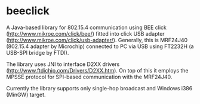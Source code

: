 beeclick
========

A Java-based library for 802.15.4 communication using BEE click (http://www.mikroe.com/click/bee/) fitted into click USB adapter (http://www.mikroe.com/click/usb-adapter/). Generally, this is MRF24J40 (802.15.4 adapter by Microchip) connected to PC via USB using FT2232H (a USB-SPI bridge by FTDI).

The library uses JNI to interface D2XX drivers (http://www.ftdichip.com/Drivers/D2XX.htm). On top of this it employs the MPSSE protocol for SPI-based communication with the MRF24J40.

Currently the library supports only single-hop broadcast and Windows i386 (MinGW) target.
